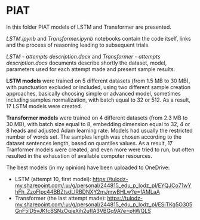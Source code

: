 # PIAT

In this folder PIAT models of LSTM and Transformer are presented.

*LSTM.ipynb* and *Transformer.ipynb* notebooks contain the code itself, links and the process of reasoning leading to subsequent trials.

*LSTM - attempts description.docx* and *Transformer - attempts description.docs* documents describe shortly the dataset, model, parameters used for each attempt made and present sample results.

**LSTM models** were trained on 5 different datasets (from 1.5 MB to 30 MB), with punctuation excluded or included, using two different sample creation approaches, basically choosing simple or advanced model, sometimes including samples normalization, with batch equal to 32 or 512. As a result, 17 LSTM models were created.

**Transformer models** were trained on 4 different datasets (from 2.3 MB to 30 MB), with batch size equal to 8, embedding dimension equal to 32, 4 or 8 heads and adjusted Adam learning rate. Models had usually the restricted number of words set. The samples length was chosen according to the dataset sentences length, based on quantiles values.  As a result, 17 Tranformer models were created, and even more were tried to run, but often resulted in the exhaustion of available computer resources.

The best models (in my opinion) have been uploaded to OneDrive:
- LSTM (attempt 10, first model):
  https://tulodz-my.sharepoint.com/:u:/g/personal/244815_edu_p_lodz_pl/EYQJCo71wYhFh_ZzoFIpc44BBZtsdLlRBDNXY2mJmwBHLw?e=fAMLaA
- Transformer (the last attempt made):
  https://tulodz-my.sharepoint.com/:u:/g/personal/244815_edu_p_lodz_pl/ESiTKg5O305GnF5lD5vJKfcBSNzOqjeXih2ufIA3VBGq9A?e=phWQLS
